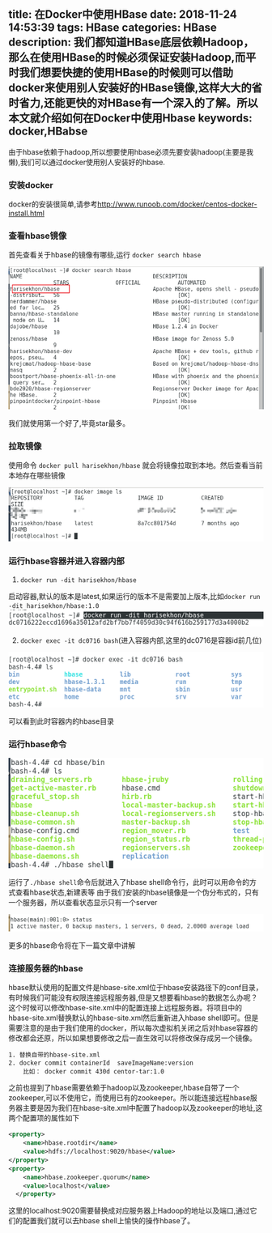 title: 在Docker中使用HBase
date: 2018-11-24 14:53:39
tags: HBase
categories: HBase
description: 我们都知道HBase底层依赖Hadoop，那么在使用HBase的时候必须保证安装Hadoop,而平时我们想要快捷的使用HBase的时候则可以借助docker来使用别人安装好的HBase镜像,这样大大的省时省力,还能更快的对HBase有一个深入的了解。所以本文就介绍如何在Docker中使用Hbase
keywords: docker,HBabse
---

由于hbase依赖于hadoop,所以想要使用hbase必须先要安装hadoop(主要是我懒),我们可以通过docker使用别人安装好的hbase.

### 安装docker

docker的安装很简单,请参考<http://www.runoob.com/docker/centos-docker-install.html>


### 查看hbase镜像

首先查看关于hbase的镜像有哪些,运行 `docker search hbase`

![查看镜像](/images/hbase-docker-search-image.png)

我们就使用第一个好了,毕竟star最多。

### 拉取镜像

使用命令 `docker pull harisekhon/hbase` 就会将镜像拉取到本地。然后查看当前本地存在哪些镜像

![列出本地镜像](/images/hbase-docker-list-images.png)


### 运行hbase容器并进入容器内部

1. `docker run -dit harisekhon/hbase`

  启动容器,默认的版本是latest,如果运行的版本不是需要加上版本,比如`docker run -dit harisekhon/hbase:1.0`
![启动HBase容器](/images/hbase-docker-run-image.png)

2. `docker exec -it dc0716 bash`(进入容器内部,这里的dc0716是容器id前几位)

![进入容器内部](/images/hbase-docker-exec-bash.png)

可以看到此时容器内的hbase目录


### 运行hbase命令

![运行hbase shell](/images/hbase-docker-hbase-shell.png)

运行了`./hbase shell`命令后就进入了hbase shell命令行，此时可以用命令的方式查看hbase状态,新建表等
由于我们安装的hbase镜像是一个伪分布式的，只有一个服务器，所以查看状态显示只有一个server

![Hbase status](/images/hbase-docker-hbase-status.png)

更多的hbase命令将在下一篇文章中讲解

### 连接服务器的hbase

hbase默认使用的配置文件是hbase-site.xml位于hbase安装路径下的conf目录，有时候我们可能没有权限连接远程服务器,但是又想要看hbase的数据怎么办呢？这个时候可以修改hbase-site.xml中的配置连接上远程服务器。将项目中的hbase-site.xml替换默认的hbase-site.xml然后重新进入hbase shell即可。但是需要注意的是由于我们使用的docker，所以每次虚拟机关闭之后对hbase容器的修改都会还原，所以如果想要修改之后一直生效可以将修改保存成另一个镜像。

	1. 替换自带的hbase-site.xml
	2. docker commit containerId  saveImageName:version
    	比如： docker commit 430d centor-tar:1.0

之前也提到了hbase需要依赖于hadoop以及zookeeper,hbase自带了一个zookeeper,可以不使用它，而使用已有的zookeeper。所以能连接远程hbase服务器主要是因为我们在hbase-site.xml中配置了hadoop以及zookeeper的地址,这两个配置项的属性如下

```xml
<property>
    <name>hbase.rootdir</name>
    <value>hdfs://localhost:9020/hbase</value>
</property>
<property>
    <name>hbase.zookeeper.quorum</name>
    <value>localhost</value>
  </property>

```
这里的localhost:9020需要替换成对应服务器上Hadoop的地址以及端口,通过它们的配置我们就可以去hbase shell上愉快的操作hbase了。
